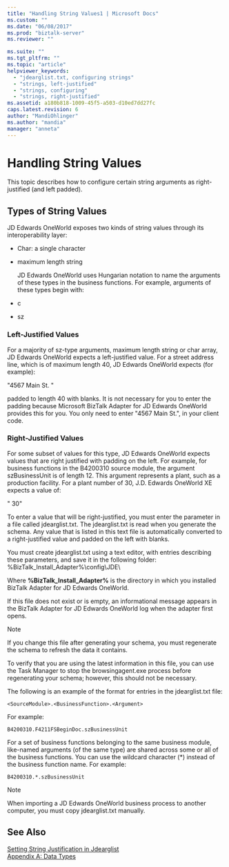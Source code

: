 ```yaml
---
title: "Handling String Values1 | Microsoft Docs"
ms.custom: ""
ms.date: "06/08/2017"
ms.prod: "biztalk-server"
ms.reviewer: ""

ms.suite: ""
ms.tgt_pltfrm: ""
ms.topic: "article"
helpviewer_keywords: 
  - "jdearglist.txt, configuring strings"
  - "strings, left-justified"
  - "strings, configuring"
  - "strings, right-justified"
ms.assetid: a180b818-1009-45f5-a503-d10ed7dd27fc
caps.latest.revision: 6
author: "MandiOhlinger"
ms.author: "mandia"
manager: "anneta"
---
```

# Handling String Values
This topic describes how to configure certain string arguments as right-justified (and left padded).  
  
## Types of String Values  
 JD Edwards OneWorld exposes two kinds of string values through its interoperability layer:  
  
- Char: a single character  
  
- maximum length string  
  
  JD Edwards OneWorld uses Hungarian notation to name the arguments of these types in the business functions. For example, arguments of these types begin with:  
  
- c  
  
- sz  
  
### Left-Justified Values  
 For a majority of sz-type arguments, maximum length string or char array, JD Edwards OneWorld expects a left-justified value. For a street address line, which is of maximum length 40, JD Edwards OneWorld expects (for example):  
  
 "4567 Main St.       "  
  
 padded to length 40 with blanks. It is not necessary for you to enter the padding because Microsoft BizTalk Adapter for JD Edwards OneWorld provides this for you. You only need to enter "4567 Main St.", in your client code.  
  
### Right-Justified Values  
 For some subset of values for this type, JD Edwards OneWorld expects values that are right justified with padding on the left. For example, for business functions in the B4200310 source module, the argument szBusinessUnit is of length 12. This argument represents a plant, such as a production facility. For a plant number of 30, J.D. Edwards OneWorld XE expects a value of:  
  
 "          30"  
  
 To enter a value that will be right-justified, you must enter the parameter in a file called jdearglist.txt. The jdearglist.txt is read when you generate the schema. Any value that is listed in this text file is automatically converted to a right-justified value and padded on the left with blanks.  
  
 You must create jdearglist.txt using a text editor, with entries describing these parameters, and save it in the following folder: %BizTalk_Install_Adapter%\config\JDE\  
  
 Where **%BizTalk_Install_Adapter%** is the directory in which you installed BizTalk Adapter for JD Edwards OneWorld.  
  
 If this file does not exist or is empty, an informational message appears in the BizTalk Adapter for JD Edwards OneWorld log when the adapter first opens.  
  
> [!NOTE]
>  If you change this file after generating your schema, you must regenerate the schema to refresh the data it contains.  
  
 To verify that you are using the latest information in this file, you can use the Task Manager to stop the browsingagent.exe process before regenerating your schema; however, this should not be necessary.  
  
 The following is an example of the format for entries in the jdearglist.txt file:  
  
```  
<SourceModule>.<BusinessFunction>.<Argument>  
```  
  
 For example:  
  
```  
B4200310.F4211FSBeginDoc.szBusinessUnit  
```  
  
 For a set of business functions belonging to the same business module, like-named arguments (of the same type) are shared across some or all of the business functions. You can use the wildcard character (*) instead of the business function name. For example:  
  
```  
B4200310.*.szBusinessUnit  
```  
  
> [!NOTE]
>  When importing a JD Edwards OneWorld business process to another computer, you must copy jdearglist.txt manually.  
  
## See Also  
 [Setting String Justification in Jdearglist](../core/setting-string-justification-in-jdearglist.md)   
 [Appendix A: Data Types](../core/appendix-a-data-types.md)